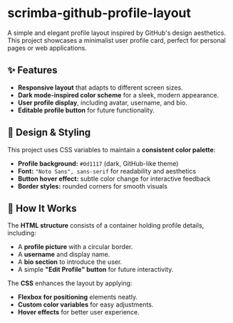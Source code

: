 # scrimba-github-profile-layout
A simple and elegant profile layout inspired by GitHub's design aesthetics. This project showcases a minimalist user profile card, perfect for personal pages or web applications.
<h2>✨ Features</h2>
<ul>
  <li>
    <strong>Responsive layout</strong> that adapts to different screen sizes.
  </li>
  <li>
    <strong>Dark mode-inspired color scheme</strong> for a sleek, modern appearance.
  </li>
  <li>
    <strong>User profile display</strong>, including avatar, username, and bio.
  </li>
  <li>
    <strong>Editable profile button</strong> for future functionality.
  </li>
</ul>
<h2>🎨 Design & Styling</h2>
<p>
  This project uses CSS variables to maintain a <strong>consistent color palette</strong>:
</p>
<ul>
  <li>
    <strong>Profile background:</strong> <code>#0d1117</code> (dark, GitHub-like theme)
  </li>
  <li>
    <strong>Font:</strong> <code>"Noto Sans", sans-serif</code> for readability and aesthetics
  </li>
  <li>
    <strong>Button hover effect:</strong> subtle color change for interactive feedback
  </li>
  <li>
    <strong>Border styles:</strong> rounded corners for smooth visuals
  </li>
</ul>
<h2>🔧 How It Works</h2>
<p>
  The <strong>HTML structure</strong> consists of a container holding profile details, including:
</p>
<ul>
  <li>
    A <strong>profile picture</strong> with a circular border.
  </li>
  <li>
    A <strong>username</strong> and display name.
  </li>
  <li>
    A <strong>bio section</strong> to introduce the user.
  </li>
  <li>
    A simple <strong>"Edit Profile" button</strong> for future interactivity.
  </li>
</ul>
<p>
  The <strong>CSS</strong> enhances the layout by applying:
</p>
<ul>
  <li>
    <strong>Flexbox for positioning</strong> elements neatly.
  </li>
  <li>
    <strong>Custom color variables</strong> for easy adjustments.
  </li>
  <li>
    <strong>Hover effects</strong> for better user experience.
  </li>
</ul>
